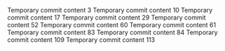 Temporary commit content 3
Temporary commit content 10
Temporary commit content 17
Temporary commit content 29
Temporary commit content 52
Temporary commit content 60
Temporary commit content 61
Temporary commit content 83
Temporary commit content 84
Temporary commit content 109
Temporary commit content 113
